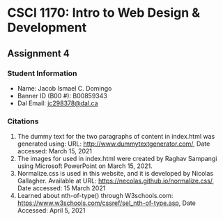 # CSCI 1170: Intro to Web Design & Development

## Assignment 4

### Student Information
* Name: Jacob Ismael C. Domingo
* Banner ID (B00 #): B00859343
* Dal Email: jc298378@dal.ca

### Citations
1. The dummy text for the two paragraphs of content in index.html was generated using: URL: http://www.dummytextgenerator.com/, Date accessed: March 15, 2021
2. The images for used in index.html were created by Raghav Sampangi using Microsoft PowerPoint on March 15, 2021.
3. Normalize.css is used in this website, and it is developed by Nicolas Gallagher. Available at URL: https://necolas.github.io/normalize.css/, Date accessed: 15 March 2021
4. Learned about nth-of-type() through W3schools.com: https://www.w3schools.com/cssref/sel_nth-of-type.asp, Date Accessed: April 5, 2021